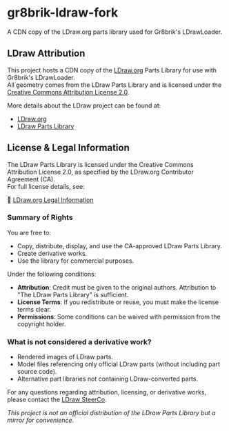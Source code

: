 # gr8brik-ldraw-fork  

A CDN copy of the LDraw.org parts library used for Gr8brik's LDrawLoader.  

## LDraw Attribution  

This project hosts a CDN copy of the [LDraw.org](https://www.ldraw.org) Parts Library for use with Gr8brik's LDrawLoader.  
All geometry comes from the LDraw Parts Library and is licensed under the [Creative Commons Attribution License 2.0](https://creativecommons.org/licenses/by/2.0/).  

More details about the LDraw project can be found at:  
- [LDraw.org](https://www.ldraw.org)  
- [LDraw Parts Library](https://library.ldraw.org/)  

## License & Legal Information  

The LDraw Parts Library is licensed under the Creative Commons Attribution License 2.0, as specified by the LDraw.org Contributor Agreement (CA).  
For full license details, see:  

🔗 [LDraw.org Legal Information](https://www.ldraw.org/docs-main/licenses/legal-info.html)  

### Summary of Rights  

You are free to:  
- Copy, distribute, display, and use the CA-approved LDraw Parts Library.  
- Create derivative works.  
- Use the library for commercial purposes.  

Under the following conditions:  
- **Attribution**: Credit must be given to the original authors. Attribution to "The LDraw Parts Library" is sufficient.  
- **License Terms**: If you redistribute or reuse, you must make the license terms clear.  
- **Permissions**: Some conditions can be waived with permission from the copyright holder.  

### What is not considered a derivative work?  
- Rendered images of LDraw parts.  
- Model files referencing only official LDraw parts (without including part source code).  
- Alternative part libraries not containing LDraw-converted parts.  

For any questions regarding attribution, licensing, or derivative works, please contact the [LDraw SteerCo](https://www.ldraw.org/article/268.html).  

*This project is not an official distribution of the LDraw Parts Library but a mirror for convenience.*  
